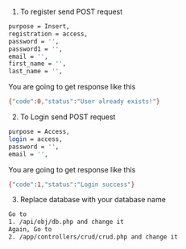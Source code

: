 1. To register send POST request

```bash
purpose = Insert,
registration = access,
password = '',
password1 = '',
email = '',
first_name = '',
last_name = '',
```

You are going to get response like this

```bash
{"code":0,"status":"User already exists!"}
```

2. To Login send POST request

```bash
purpose = Access,
login = access,
password = '',
email = '',
```

You are going to get response like this

```bash
{"code":1,"status":"Login success"}
```

3. Replace database with your database name

```bash
Go to
1. /api/obj/db.php and change it
Again, Go to
2. /app/controllers/crud/crud.php and change it
```

